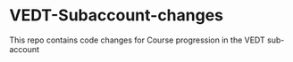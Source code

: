 # VEDT-Subaccount-changes
This repo contains code changes for Course progression in the VEDT sub-account 
